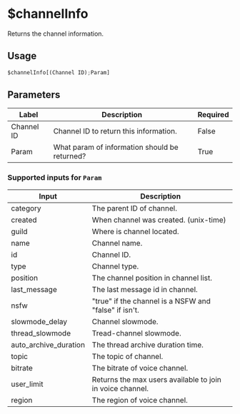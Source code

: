 # $channelInfo
Returns the channel information.

## Usage
```py
$channelInfo[(Channel ID);Param]
```

## Parameters
| Label | Description | Required |
| ----- | ----------- | -------- |
| Channel ID | Channel ID to return this information. | False |
| Param | What param of information should be returned? | True |

### Supported inputs for `Param`
| Input | Description |
| ----- | ----------- |
| category | The parent ID of channel. |
| created | When channel was created. (unix-time) |
| guild | Where is channel located. |
| name | Channel name. |
| id | Channel ID. |
| type | Channel type. |
| position | The channel position in channel list. |
| last_message | The last message id in channel. |
| nsfw | "true" if the channel is a NSFW and "false" if isn't. |
| slowmode_delay | Channel slowmode. |
| thread_slowmode | Tread-channel slowmode. |
| auto_archive_duration | The thread archive duration time. |
| topic | The topic of channel. |
| bitrate | The bitrate of voice channel. |
| user_limit | Returns the max users available to join in voice channel. |
| region | The region of voice channel. |
